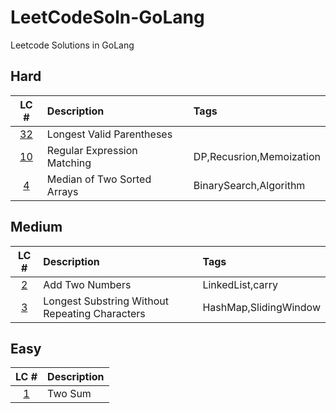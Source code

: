 # LeetCodeSoln-GoLang
Leetcode Solutions in GoLang

## Hard
|LC #|Description|Tags|
|:-:|:-|:-|
|[32](https://leetcode.com/problems/longest-valid-parentheses/)| Longest Valid Parentheses|
|[10](https://leetcode.com/problems/regular-expression-matching/)| Regular Expression Matching| DP,Recusrion,Memoization|
|[4](https://leetcode.com/problems/median-of-two-sorted-arrays/)|  Median of Two Sorted Arrays | BinarySearch,Algorithm |

## Medium
|LC #|Description|Tags|
|:-:|:-|:-|
|[2](https://leetcode.com/problems/add-two-numbers/)| Add Two Numbers| LinkedList,carry|
|[3](https://leetcode.com/problems/longest-substring-without-repeating-characters/)| Longest Substring Without Repeating Characters| HashMap,SlidingWindow|


## Easy
|LC #|Description|
|:-:|:-|
|[1](https://leetcode.com/problems/two-sum/)| Two Sum|

